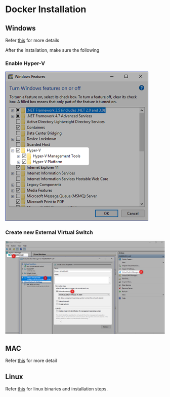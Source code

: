 # Docker Installation

## Windows

Refer [this](https://docs.docker.com/docker-for-windows/install/) for more details

After the installation, make sure the following 

### Enable Hyper-V
![](resources/enable-hyperV.png)

### Create new External Virtual Switch

![](resources/external-virtual-switch.png)

## MAC
Refer [this](https://docs.docker.com/docker-for-mac/install/) for more detail


## Linux
Refer [this](https://docs.docker.com/install/linux/docker-ce/binaries/) for linux binaries and installation steps.